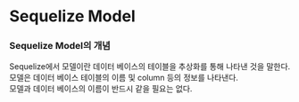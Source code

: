 # Sequelize Model

### Sequelize Model의 개념
Sequelize에서 모델이란 데이터 베이스의 테이블을 추상화를 통해 나타낸 것을 말한다.<br>
모델은 데이터 베이스 테이블의 이름 및 column 등의 정보를 나타낸다.<br>
모델과 데이터 베이스의 이름이 반드시 같을 필요는 없다.

